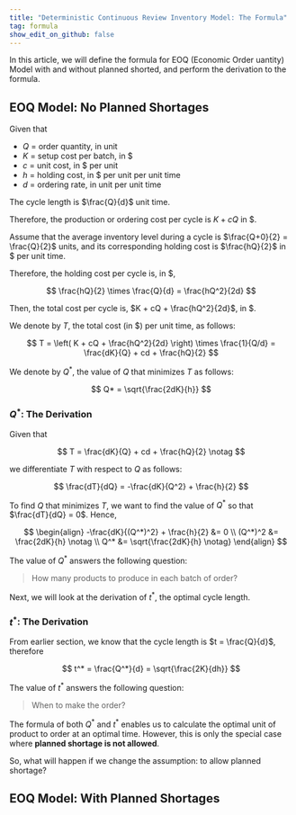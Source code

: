 ```yaml
---
title: "Deterministic Continuous Review Inventory Model: The Formula"
tag: formula
show_edit_on_github: false
---
```


In this article, we will define the formula for EOQ (Economic Order uantity) Model with and without planned shorted, and perform the derivation to the formula.

<!--more-->

## EOQ Model: No Planned Shortages

Given that

- $Q$ = order quantity, in unit
- $K$ = setup cost per batch, in \$
- $c$ = unit cost, in \$ per unit
- $h$ = holding cost, in \$ per unit per unit time
- $d$ = ordering rate, in unit per unit time

The cycle length is $\frac{Q}{d}$ unit time.

Therefore, the production or ordering cost per cycle is $K + cQ$ in \$.

Assume that the average inventory level during a cycle is $\frac{Q+0}{2} = \frac{Q}{2}$ units, and its corresponding holding cost is $\frac{hQ}{2}$ in \$ per unit time.

Therefore, the holding cost per cycle is, in \$,

$$
\frac{hQ}{2} \times \frac{Q}{d} = \frac{hQ^2}{2d}
$$

Then, the total cost per cycle is, $K + cQ + \frac{hQ^2}{2d}$, in \$.

We denote by $T$, the total cost (in \$) per unit time, as follows:

$$
T = \left( K + cQ + \frac{hQ^2}{2d} \right) \times \frac{1}{Q/d}
= \frac{dK}{Q} + cd + \frac{hQ}{2}
$$

We denote by $Q^*$, the value of $Q$ that minimizes $T$ as follows:

$$
Q* = \sqrt{\frac{2dK}{h}}
$$


### $Q^*$: The Derivation

Given that

$$
T = \frac{dK}{Q} + cd + \frac{hQ}{2} \notag
$$

we differentiate $T$ with respect to $Q$ as follows:

$$
\frac{dT}{dQ} = -\frac{dK}{Q^2} + \frac{h}{2}
$$

To find $Q$ that minimizes $T$, we want to find the value of $Q^*$ so that $\frac{dT}{dQ} = 0$. Hence,

$$
\begin{align}
-\frac{dK}{(Q^*)^2} + \frac{h}{2} &= 0
\\
(Q^*)^2 &= \frac{2dK}{h} \notag
\\
Q^* &= \sqrt{\frac{2dK}{h} \notag}
\end{align}
$$

The value of $Q^*$ answers the following question:

> How many products to produce in each batch of order?

Next, we will look at the derivation of $t^*$, the optimal cycle length.

### $t^*$: The Derivation

From earlier section, we know that the cycle length is $t = \frac{Q}{d}$, therefore

$$
t^* = \frac{Q^*}{d} = \sqrt{\frac{2K}{dh}}
$$

The value of $t^*$ answers the following question:

> When to make the order?

The formula of both $Q^*$ and $t^*$ enables us to calculate the optimal unit of product to order at an optimal time. However, this is only the special case where **planned shortage is not allowed**.

So, what will happen if we change the assumption: to allow planned shortage?

## EOQ Model: With Planned Shortages